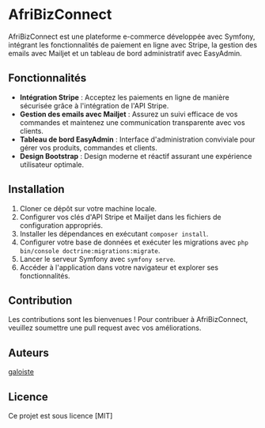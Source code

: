 # AfriBizConnect

AfriBizConnect est une plateforme e-commerce développée avec Symfony, intégrant les fonctionnalités de paiement en ligne avec Stripe, la gestion des emails avec Mailjet et un tableau de bord administratif avec EasyAdmin.

## Fonctionnalités

* **Intégration Stripe** : Acceptez les paiements en ligne de manière sécurisée grâce à l'intégration de l'API Stripe.
* **Gestion des emails avec Mailjet** : Assurez un suivi efficace de vos commandes et maintenez une communication transparente avec vos clients.
* **Tableau de bord EasyAdmin** : Interface d'administration conviviale pour gérer vos produits, commandes et clients.
* **Design Bootstrap** : Design moderne et réactif assurant une expérience utilisateur optimale.

## Installation

1. Cloner ce dépôt sur votre machine locale.
2. Configurer vos clés d'API Stripe et Mailjet dans les fichiers de configuration appropriés.
3. Installer les dépendances en exécutant `composer install`.
4. Configurer votre base de données et exécuter les migrations avec `php bin/console doctrine:migrations:migrate`.
5. Lancer le serveur Symfony avec `symfony serve`.
6. Accéder à l'application dans votre navigateur et explorer ses fonctionnalités.

## Contribution

Les contributions sont les bienvenues ! Pour contribuer à AfriBizConnect, veuillez soumettre une pull request avec vos améliorations.

## Auteurs

[galoiste](https://github.com/galoiste)
  
## Licence

Ce projet est sous licence [MIT]
